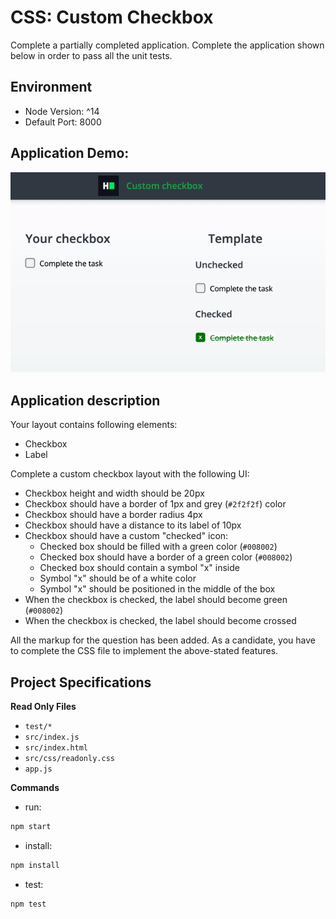 # CSS: Custom Checkbox
Complete a partially completed application. Complete the application shown below in order to pass all the unit tests.

## Environment 

- Node Version: ^14
- Default Port: 8000

## Application Demo:
![](./custom-checkbox-demo.gif)

## Application description

Your layout contains following elements:
* Checkbox
* Label

Complete a custom checkbox layout with the following UI:
* Checkbox height and width should be 20px
* Checkbox should have a border of 1px and grey (`#2f2f2f`) color
* Checkbox should have a border radius 4px
* Checkbox should have a distance to its label of 10px
* Checkbox should have a custom "checked" icon:
  * Checked box should be filled with a green color (`#008002`) 
  * Checked box should have a border of a green color (`#008002`) 
  * Checked box should contain a symbol "x" inside
  * Symbol "x" should be of a white color
  * Symbol "x" should be positioned in the middle of the box
* When the checkbox is checked, the label should become green (`#008002`)
* When the checkbox is checked, the label should become crossed


All the markup for the question has been added. As a candidate, you have to complete the CSS file to implement the above-stated features.

## Project Specifications

**Read Only Files**
- `test/*`
- `src/index.js`
- `src/index.html`
- `src/css/readonly.css`
- `app.js`

**Commands**
- run: 
```bash
npm start
```
- install: 
```bash
npm install
```
- test: 
```bash
npm test
```
